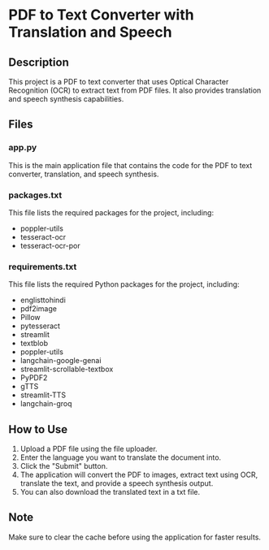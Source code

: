 
**PDF to Text Converter with Translation and Speech**
=====================================================

**Description**
---------------

This project is a PDF to text converter that uses Optical Character Recognition (OCR) to extract text from PDF files. It also provides translation and speech synthesis capabilities.

**Files**
---------

### app.py

This is the main application file that contains the code for the PDF to text converter, translation, and speech synthesis.

### packages.txt

This file lists the required packages for the project, including:

* poppler-utils
* tesseract-ocr
* tesseract-ocr-por

### requirements.txt

This file lists the required Python packages for the project, including:

* englisttohindi
* pdf2image
* Pillow
* pytesseract
* streamlit
* textblob
* poppler-utils
* langchain-google-genai
* streamlit-scrollable-textbox
* PyPDF2
* gTTS
* streamlit-TTS
* langchain-groq

**How to Use**
--------------

1. Upload a PDF file using the file uploader.
2. Enter the language you want to translate the document into.
3. Click the "Submit" button.
4. The application will convert the PDF to images, extract text using OCR, translate the text, and provide a speech synthesis output.
5. You can also download the translated text in a txt file.

**Note**
-----

Make sure to clear the cache before using the application for faster results.
